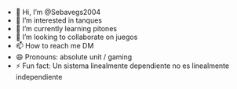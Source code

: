 - 👋 Hi, I’m @Sebavegs2004
- 👀 I’m interested in tanques
- 🌱 I’m currently learning pitones
- 💞️ I’m looking to collaborate on juegos
- 📫 How to reach me DM
- 😄 Pronouns: absolute unit / gaming
- ⚡ Fun fact: Un sistema linealmente dependiente no es linealmente independiente

<!---
Sebavegs2004/Sebavegs2004 is a ✨ special ✨ repository because its `README.md` (this file) appears on your GitHub profile.
You can click the Preview link to take a look at your changes.
--->
